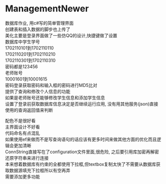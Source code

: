 # ManagementNewer
数据库作业, 用c#写的简单管理界面  
创建表和插入数据的脚步也上传了  
美化主要是登录界面做了一些仿QQ的设计,快捷键做了设置  
数据库中学生学号  
1702110101到1702110110  
1702110201到1702110210  
1702110301到1702110310  
密码都是123456  
老师账号  
10001601到10001615  
密码登录获取密码和输入框的密码进行MD5比对  
提供了查询和修改个人信息的功能  
如果是老师账号还能够修改学生信息和添加学生信息  
设置了登录前获取数据库信息决定是否继续运行应用, 没有用其他服务(json)直接使用的查询返回值来判断  

配色不是很好看  
主界面设计不好看  
代码命名有点混乱    
如果使用ef来做而不是写查询语句的话应该有更多时间来做其他方面的优化而且逻辑会更加清晰  
ConnString直接写在了configuration文件里面,很危险, 之后要引用库加密再解密还原字符串来进行连接  
本来想着数据库有约束的全都使用下拉框,但textbox复制太快了不需要从数据库获取数据源填充下拉框所以有空再弄  
需要添加更多功能
